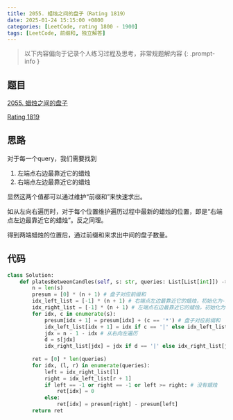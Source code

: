 ```yaml
---
title: 2055. 蜡烛之间的盘子（Rating 1819）
date: 2025-01-24 15:15:00 +0800
categories: [LeetCode, rating 1800 - 1900]
tags: [LeetCode, 前缀和, 独立解答]
---
```


> 以下内容偏向于记录个人练习过程及思考，非常规题解内容
{: .prompt-info }

## 题目

[2055. 蜡烛之间的盘子](https://leetcode.cn/problems/plates-between-candles)

[Rating 1819](https://zerotrac.github.io/leetcode_problem_rating/#/)

## 思路

对于每一个query，我们需要找到

1. 左端点右边最靠近它的蜡烛
2. 右端点左边最靠近它的蜡烛

显然这两个值都可以通过维护“前缀和”来快速求出。

如从左向右遍历时，对于每个位置维护遍历过程中最新的蜡烛的位置，即是“右端点左边最靠近它的蜡烛”。反之同理。

得到两端蜡烛的位置后，通过前缀和来求出中间的盘子数量。

## 代码

```python
class Solution:
    def platesBetweenCandles(self, s: str, queries: List[List[int]]) -> List[int]:
        n = len(s)
        presum = [0] * (n + 1) # 盘子对应前缀和
        idx_left_list = [-1] * (n + 1) # 右端点左边最靠近它的蜡烛，初始化为-1
        idx_right_list = [-1] * (n + 1) # 左端点右边最靠近它的蜡烛，初始化为-1
        for idx, c in enumerate(s):
            presum[idx + 1] = presum[idx] + (c == '*') # 盘子对应前缀和
            idx_left_list[idx + 1] = idx if c == '|' else idx_left_list[idx] # 右端点左边最靠近它的蜡烛
            jdx = n - 1 - idx # 从右向左遍历
            d = s[jdx]
            idx_right_list[jdx] = jdx if d == '|' else idx_right_list[jdx + 1] # 左端点右边最靠近它的蜡烛
            
        ret = [0] * len(queries)
        for idx, (l, r) in enumerate(queries):
            left = idx_right_list[l]
            right = idx_left_list[r + 1]
            if left == -1 or right == -1 or left >= right: # 没有蜡烛
                ret[idx] = 0
            else:
                ret[idx] = presum[right] - presum[left]
        return ret
```